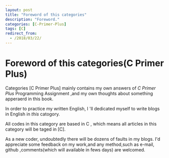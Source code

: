 ```yaml
---
layout: post
title: "Foreword of this categories"
description: "Foreword."
categories: [C-Primer-Plus]
tags: [C]
redirect_from:
  - /2018/03/22/
---
```

# Foreword of this categories\(C Primer Plus\)

  Categories [C Primer Plus] mainly contains my own answers of *C Primer Plus* Programming Assignment ,and my own thoughts about
something apperaerd in this book.

  In order to practice my written English, I 'll dedicated myself to write blogs in English in *this* catogory.
    
  All codes in this category are based in C , which means all articles in this category will be taged in [C].
    
  As a new coder, undoubtedly there will be dozens of faults in my blogs. I'd appreciate some feedback on my work,and any method,such as e-mail, github ,comments(which will available in fews days) are welcomed.
